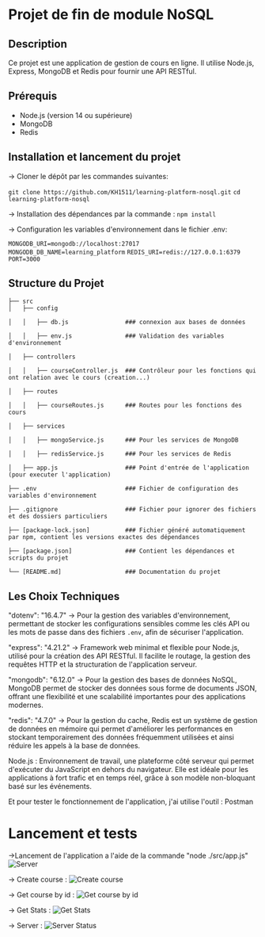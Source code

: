 # Projet de fin de module NoSQL

## Description
Ce projet est une application de gestion de cours en ligne. Il utilise Node.js, Express, MongoDB et Redis pour fournir une API RESTful.


## Prérequis

- Node.js (version 14 ou supérieure)
- MongoDB
- Redis

## Installation et lancement du projet


-> Cloner le dépôt par les commandes suivantes:

```git clone https://github.com/KH1511/learning-platform-nosql.git```
```cd learning-platform-nosql```

-> Installation des dépendances par la commande :
`npm install`

-> Configuration les variables d'environnement dans le fichier .env:

```MONGODB_URI=mongodb://localhost:27017```
```MONGODB_DB_NAME=learning_platform```
```REDIS_URI=redis://127.0.0.1:6379```
```PORT=3000```

## Structure du Projet
```
├── src
│   ├── config

│   │   ├── db.js                ### connexion aux bases de données

│   │   ├── env.js               ### Validation des variables d'environnement

│   ├── controllers

│   │   ├── courseController.js  ### Contrôleur pour les fonctions qui ont relation avec le cours (creation...)

│   ├── routes

│   │   ├── courseRoutes.js      ### Routes pour les fonctions des cours

│   ├── services

│   │   ├── mongoService.js      ### Pour les services de MongoDB

│   │   ├── redisService.js      ### Pour les services de Redis

│   ├── app.js                   ### Point d'entrée de l'application (pour executer l'application)

├── .env                         ### Fichier de configuration des variables d'environnement

├── .gitignore                   ### Fichier pour ignorer des fichiers et des dossiers particuliers

├── [package-lock.json]          ### Fichier généré automatiquement par npm, contient les versions exactes des dépendances

├── [package.json]               ### Contient les dépendances et scripts du projet

└── [README.md]                  ### Documentation du projet
```
## Les Choix Techniques 

   "dotenv": "16.4.7"  -> Pour la gestion des variables d'environnement, permettant de stocker les configurations sensibles comme les clés API ou les mots de passe dans des fichiers `.env`, afin de sécuriser l'application.
   
   "express": "4.21.2" -> Framework web minimal et flexible pour Node.js, utilisé pour la création des API RESTful. Il facilite le routage, la gestion des requêtes HTTP et la structuration de l'application serveur.
   
   "mongodb": "6.12.0" -> Pour la gestion des bases de données NoSQL, MongoDB permet de stocker des données sous forme de documents JSON, offrant une flexibilité et une scalabilité importantes pour des applications modernes.
   
   "redis": "4.7.0"    -> Pour la gestion du cache, Redis est un système de gestion de données en mémoire qui permet d'améliorer les performances en stockant temporairement des données fréquemment utilisées et ainsi réduire les appels à la base de données.
   
   Node.js : Environnement de travail, une plateforme côté serveur qui permet d'exécuter du JavaScript en dehors du navigateur. Elle est idéale pour les applications à fort trafic et en temps réel, grâce à son modèle non-bloquant basé sur les événements.

   Et pour tester le fonctionnement de l'application, j'ai utilise l'outil : Postman

   # Lancement et tests 

   ->Lancement de l'application a l'aide de la commande "node ./src/app.js"
   ![Server](/images/LancementServeur.png)
   
   -> Create course : 
   ![Create course](/images/InsertionCours.png)

   -> Get course by id :
   ![Get course by id](\images\ObtentionCours.png)

   -> Get Stats :
   ![Get Stats](/images/ObtentionStats.png)

   -> Server :
   ![Server Status](/images/DataCachePreuve.png) 
